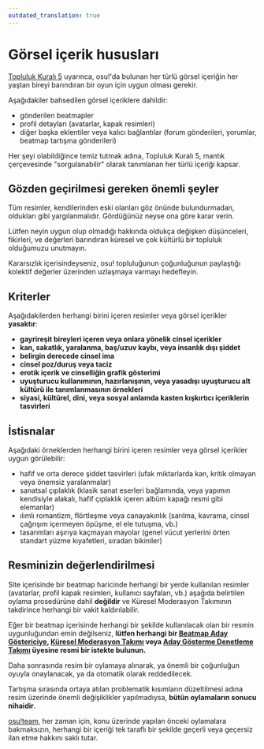 ```yaml
---
outdated_translation: true
---
```


# Görsel içerik hususları

[Topluluk Kuralı 5](/wiki/Rules#topluluk-kuralları) uyarınca, osu!'da bulunan her türlü görsel içeriğin her yaştan bireyi barındıran bir oyun için uygun olması gerekir.

Aşağıdakiler bahsedilen görsel içeriklere dahildir:

- gönderilen beatmapler
- profil detayları (avatarlar, kapak resimleri)
- diğer başka eklentiler veya kalıcı bağlantılar (forum gönderileri, yorumlar, beatmap tartışma gönderileri)

Her şeyi olabildiğince temiz tutmak adına, Topluluk Kuralı 5, mantık çerçevesinde "sorgulanabilir" olarak tanımlanan her türlü içeriği kapsar.

## Gözden geçirilmesi gereken önemli şeyler

Tüm resimler, kendilerinden eski olanları göz önünde bulundurmadan, oldukları gibi yargılanmalıdır. Gördüğünüz neyse ona göre karar verin.

Lütfen neyin uygun olup olmadığı hakkında oldukça değişken düşünceleri, fikirleri, ve değerleri barındıran küresel ve çok kültürlü bir topluluk olduğumuzu unutmayın.

Kararsızlık içerisindeyseniz, osu! topluluğunun çoğunluğunun paylaştığı kolektif değerler üzerinden uzlaşmaya varmayı hedefleyin.

## Kriterler

Aşağıdakilerden herhangi birini içeren resimler veya görsel içerikler **yasaktır**:

- **gayrireşit bireyleri içeren veya onlara yönelik cinsel içerikler**
- **kan, sakatlık, yaralanma, baş/uzuv kaybı, veya insanlık dışı şiddet**
- **belirgin derecede cinsel ima**
- **cinsel poz/duruş veya taciz**
- **erotik içerik ve cinselliğin grafik gösterimi**
- **uyuşturucu kullanımının, hazırlanışının, veya yasadışı uyuşturucu alt kültürü ile tanımlanmasının örnekleri**
- **siyasi, kültürel, dini, veya sosyal anlamda kasten kışkırtıcı içeriklerin tasvirleri**

## İstisnalar

Aşağıdaki örneklerden herhangi birini içeren resimler veya görsel içerikler uygun görülebilir:

- hafif ve orta derece şiddet tasvirleri (ufak miktarlarda kan, kritik olmayan veya önemsiz yaralanmalar)
- sanatsal çıplaklık (klasik sanat eserleri bağlamında, veya yapımın kendisiyle alakalı, hafif çıplaklık içeren albüm kapağı resmi gibi elemanlar)
- ılımlı romantizm, flörtleşme veya canayakınlık (sarılma, kavrama, cinsel çağrışım içermeyen öpüşme, el ele tutuşma, vb.)
- tasarımları aşırıya kaçmayan mayolar (genel vücut yerlerini örten standart yüzme kıyafetleri, sıradan bikiniler)

## Resminizin değerlendirilmesi

Site içerisinde bir beatmap haricinde herhangi bir yerde kullanılan resimler (avatarlar, profil kapak resimleri, kullanıcı sayfaları, vb.) aşağıda belirtilen oylama prosedürüne dahil **değildir** ve Küresel Moderasyon Takımının takdirince herhangi bir vakit kaldırılabilir.

Eğer bir beatmap içerisinde herhangi bir şekilde kullanılacak olan bir resmin uygunluğundan emin değilseniz, **lütfen herhangi bir [Beatmap Aday Göstericiye](/wiki/People/The_Team/Beatmap_Nominators), [Küresel Moderasyon Takımı](/wiki/People/The_Team/Global_Moderation_Team) veya [Aday Gösterme Denetleme Takımı](/wiki/People/The_Team/Nomination_Assessment_Team) üyesine resmi bir istekte bulunun.**

Daha sonrasında resim bir oylamaya alınarak, ya önemli bir çoğunluğun oyuyla onaylanacak, ya da otomatik olarak reddedilecek.

Tartışma sırasında ortaya atılan problematik kısımların düzeltilmesi adına resim üzerinde önemli değişiklikler yapılmadıysa, **bütün oylamaların sonucu nihaidir**.

[osu!team](/wiki/People/The_Team), her zaman için, konu üzerinde yapılan önceki oylamalara bakmaksızın, herhangi bir içeriği tek taraflı bir şekilde geçerli veya geçersiz ilan etme hakkını saklı tutar.
